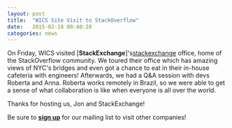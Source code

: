 ```yaml
---
layout: post
title:  "WICS Site Visit to StackOverflow"
date:   2015-02-18 00:40:20
categories: news
---
```


<!---![StackOverflow]({{ site.url }}/assets/blog2015/20150213_stackexchange_group.jpg)-->

On Friday, WICS visited [**StackExchange**]'s[stackexchange] office, home of the StackOverflow community. We toured their office which has amazing views of NYC's bridges and even got a chance to eat in their in-house cafeteria with engineers! Afterwards, we had a Q&A session with devs Roberta and Anna. Roberta works remotely in Brazil, so we were able to get a sense of what collaboration is like when everyone is all over the world. 

Thanks for hosting us, Jon and StackExchange! 

Be sure to [**sign up**][mailinglist] for our mailing list to visit other companies!

[stackexchange]: http://stackexchange.com/
[mailinglist]: http://columbia.us9.list-manage.com/subscribe?u=4c6a1c710f8ab9cce10272368&id=593b5faa43